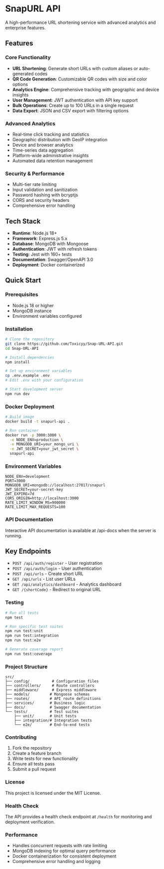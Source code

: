 # SnapURL API

A high-performance URL shortening service with advanced analytics and enterprise features.

## Features

### Core Functionality
- **URL Shortening**: Generate short URLs with custom aliases or auto-generated codes
- **QR Code Generation**: Customizable QR codes with size and color options
- **Analytics Engine**: Comprehensive tracking with geographic and device insights
- **User Management**: JWT authentication with API key support
- **Bulk Operations**: Create up to 100 URLs in a single request
- **Data Export**: JSON and CSV export with filtering options

### Advanced Analytics
- Real-time click tracking and statistics
- Geographic distribution with GeoIP integration
- Device and browser analytics
- Time-series data aggregation
- Platform-wide administrative insights
- Automated data retention management

### Security & Performance
- Multi-tier rate limiting
- Input validation and sanitization
- Password hashing with bcryptjs
- CORS and security headers
- Comprehensive error handling

## Tech Stack

- **Runtime**: Node.js 18+
- **Framework**: Express.js 5.x
- **Database**: MongoDB with Mongoose
- **Authentication**: JWT with refresh tokens
- **Testing**: Jest with 160+ tests
- **Documentation**: Swagger/OpenAPI 3.0
- **Deployment**: Docker containerized

## Quick Start

### Prerequisites
- Node.js 18 or higher
- MongoDB instance
- Environment variables configured

### Installation

```bash
# Clone the repository
git clone https://github.com/Toxicyy/Snap-URL-API.git
cd Snap-URL-API

# Install dependencies
npm install

# Set up environment variables
cp .env.example .env
# Edit .env with your configuration

# Start development server
npm run dev
```

### Docker Deployment

```bash
# Build image
docker build -t snapurl-api .

# Run container
docker run -p 3000:3000 \
  -e NODE_ENV=production \
  -e MONGODB_URI=your_mongo_uri \
  -e JWT_SECRET=your_jwt_secret \
  snapurl-api
```

### Environment Variables

```env
NODE_ENV=development
PORT=3000
MONGODB_URI=mongodb://localhost:27017/snapurl
JWT_SECRET=your-secret-key
JWT_EXPIRE=7d
CORS_ORIGIN=http://localhost:3000
RATE_LIMIT_WINDOW_MS=900000
RATE_LIMIT_MAX_REQUESTS=100
```

### API Documentation
Interactive API documentation is available at /api-docs when the server is running.

## Key Endpoints

- `POST /api/auth/register` - User registration  
- `POST /api/auth/login` - User authentication
- `POST /api/urls` - Create short URL
- `GET /api/urls` - List user URLs
- `GET /api/analytics/dashboard` - Analytics dashboard
- `GET /{shortCode}` - Redirect to original URL

### Testing

```bash
# Run all tests
npm test

# Run specific test suites
npm run test:unit
npm run test:integration
npm run test:e2e

# Generate coverage report
npm run test:coverage
```
### Project Structure

```
src/
├── config/          # Configuration files
├── controllers/     # Route controllers
├── middleware/      # Express middleware
├── models/         # Mongoose schemas
├── routes/         # API route definitions
├── services/       # Business logic
├── docs/           # Swagger documentation
└── tests/          # Test suites
    ├── unit/       # Unit tests
    ├── integration/# Integration tests
    └── e2e/        # End-to-end tests
```

### Contributing

1. Fork the repository
2. Create a feature branch
3. Write tests for new functionality
4. Ensure all tests pass
5. Submit a pull request

### License

This project is licensed under the MIT License.

### Health Check

The API provides a health check endpoint at `/health` for monitoring and deployment verification.

### Performance

- Handles concurrent requests with rate limiting
- MongoDB indexing for optimal query performance
- Docker containerization for consistent deployment
- Comprehensive error handling and logging
